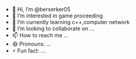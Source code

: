 - 👋 Hi, I’m @berserker05
- 👀 I’m interested in game proceeding
- 🌱 I’m currently learning c++,computer network
- 💞️ I’m looking to collaborate on ...
- 📫 How to reach me ...
- 😄 Pronouns: ...
- ⚡ Fun fact: ...

<!---
berserker05/berserker05 is a ✨ special ✨ repository because its `README.md` (this file) appears on your GitHub profile.
You can click the Preview link to take a look at your changes.
--->
